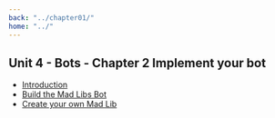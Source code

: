 ```yaml
---
back: "../chapter01/"
home: "../"
---
```


## Unit 4 - Bots - Chapter 2 Implement your bot

 - [Introduction](./01-introduction.md)
 - [Build the Mad Libs Bot](./02-buildit.md)
 - [Create your own Mad Lib](./03-mymadlib.md)

